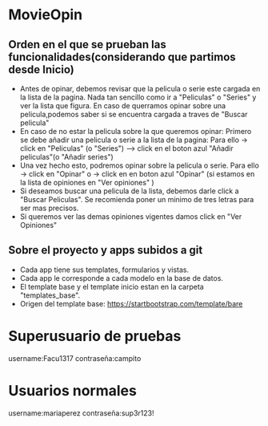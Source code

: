 # MovieOpin

## Orden en el que se prueban las funcionalidades(considerando que partimos desde Inicio)
+ Antes de opinar, debemos revisar que la pelicula o serie este cargada en la lista de la pagina.
Nada tan sencillo como ir a "Peliculas" o "Series" y ver la lista que figura. En caso de querramos opinar sobre una pelicula,podemos saber si se encuentra cargada a traves de "Buscar pelicula"
+ En caso de no estar la pelicula sobre la que queremos opinar:
Primero se debe añadir una pelicula o serie a la lista de la pagina:
Para ello -> click en "Peliculas" (o "Series") --> click en el boton azul "Añadir peliculas"(o "Añadir series")
+ Una vez hecho esto, podremos opinar sobre la pelicula o serie.
Para ello -> click en "Opinar" o -> click en en boton azul "Opinar" (si estamos en la lista de opiniones en "Ver opiniones" )
+ Si deseamos buscar una pelicula de la lista, debemos darle click a "Buscar Peliculas". Se recomienda poner un minimo de tres letras para ser mas precisos.
+ Si queremos ver las demas opiniones vigentes damos click en "Ver Opiniones"




## Sobre el proyecto y apps subidos a git
+ Cada app tiene sus templates, formularios y vistas.
+ Cada app le corresponde a cada modelo en la base de datos.
+ El template base y el template inicio estan en la carpeta "templates_base".
+ Origen del template base: https://startbootstrap.com/template/bare

# Superusuario de pruebas
username:Facu1317
contraseña:campito

# Usuarios normales
username:mariaperez
contraseña:sup3r123!